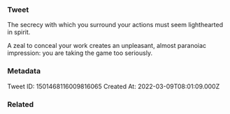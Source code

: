 ### Tweet
The secrecy with which you surround your actions must seem lighthearted in spirit.

A zeal to conceal your work creates an unpleasant, almost paranoiac impression: you are taking the game too seriously.

### Metadata
Tweet ID: 1501468116009816065
Created At: 2022-03-09T08:01:09.000Z

### Related

